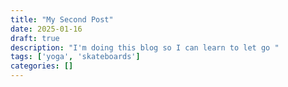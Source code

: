 ```yaml
---
title: "My Second Post"
date: 2025-01-16
draft: true
description: "I'm doing this blog so I can learn to let go "
tags: ['yoga', 'skateboards']
categories: []
---
```

